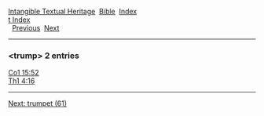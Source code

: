 [Intangible Textual Heritage](../../index)  [Bible](../index) 
[Index](index)   
[t Index](_t_)  
  [Previous](c11819)  [Next](c11821) 

------------------------------------------------------------------------

### &lt;trump&gt; 2 entries

[Co1 15:52](../kjv/co1015.htm#052)  
[Th1 4:16](../kjv/th1004.htm#016)  

------------------------------------------------------------------------

[Next: trumpet (61)](c11821)
